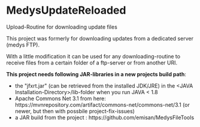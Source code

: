 # MedysUpdateReloaded
Upload-Routine for downloading update files

This project was formerly for downloading updates from a dedicated server (medys FTP).

With a little modification it can be used for any downloading-routine to receive files from a certain folder of a ftp-server or 
from another URI.

<b>This project needs following JAR-libraries in a new projects build path</b>:
<ul>
 <li>the "jfxrt.jar" (can be retrieved from the installed JDK/JRE) in the &lt;JAVA Installation-Directory&gt;/lib-folder when you run JAVA < 1.8</li>
 <li>Apache Commons Net 3.1 from here: https://mvnrepository.com/artifact/commons-net/commons-net/3.1 (or newer, but then with possbile project-fix-issues)</li>
 <li>a JAR build from the project : https://github.com/emisan/MedysFileTools
</ul>

